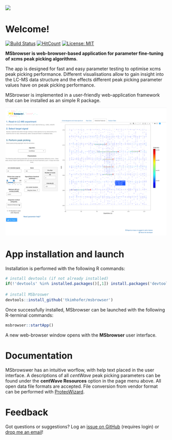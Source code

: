 ![](../www/MSbrowser_logo_tricolour_alpha.png)

# Welcome!

[![Build Status](https://travis-ci.org/rstudio/rmarkdown.svg?branch=master)](https://travis-ci.org/rstudio/rmarkdown)
[![HitCount](http://hits.dwyl.io/tkimhofer/msbrowser.svg)](http://hits.dwyl.io/tkimhofer/msbrowser)
[![License: MIT](https://img.shields.io/badge/License-MIT-yellow.svg)](https://opensource.org/licenses/MIT)


**MSbrowser is web-browser-based application for parameter fine-tuning of xcms peak picking algorithms**. 


The app is designed for fast and easy parameter testing to optimise xcms peak picking performance. Different visualisations allow to gain insight into the LC-MS data structure and the effects different peak picking parameter values have on peak picking performance. 

MSbrowser is implemented in a user-friendly web-application framework that can be installed as an simple R package.

![](www/GUI.png)


# App installation and launch
Installation is performed with the following R commands:

```R
# install devtools (if not already installed)
if(!'devtools' %in% installed.packages()[,1]) install.packages('devtools')

# install MSbroswer
devtools::install_github('tkimhofer/msbrowser')
```

Once successfully installed, MSbrowser can be launched with the following R-terminal commands:

```R
msbrowser::startApp()
```
A new web-browser window opens with the **MSbrowser** user interface.


# Documentation 
MSbrowswer has an intuitive worflow, with help text placed in the user interface. A descriptions of all *centWave* peak picking parameters can be found under the **centWave Resources** option in the page menu above. All open data file formats are accepted. File conversion from vendor format can be performed with [ProteoWizard](http://proteowizard.sourceforge.net/).


# Feedback
Got questions or suggestions? Log an [issue on GitHub](https://github.com/tkimhofer/msbrowser/issues) (requires login) or [drop me an email](mailto:torben.kimhofer@murdoch.edu.au?subject=[MSbrwoser]%20Source%20Han%20Sans)!
